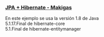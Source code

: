 ### [JPA + Hibernate - Makigas](https://www.youtube.com/playlist?list=PLTd5ehIj0goPcnQs34i0F-Kgp5JHX8UUv)
En este ejemplo se usa la versión 1.8 de Java  
5.1.17.Final de hibernate-core  
5.1.Final de hibernate-entitymanager  
